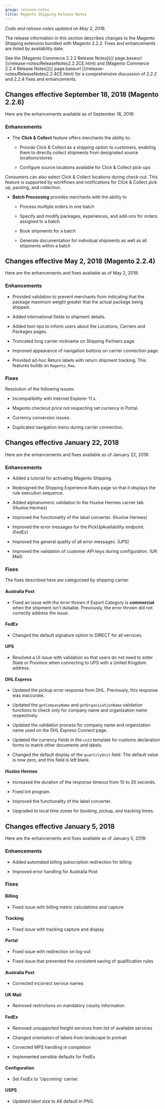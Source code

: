 ```yaml
---
group: release-notes
title: Magento Shipping Release Notes
---
```

*Code and release notes updated on May 2, 2018.*

The release information in this section describes changes to the Magento Shipping extension bundled with Magento 2.2.2.  Fixes and enhancements are listed by availability date.

See the [Magento Commerce 2.2.2 Release Notes]({{ page.baseurl }}/release-notes/ReleaseNotes2.2.2CE.html) and [Magento Commerce 2.2.4 Release Notes]({{ page.baseurl }}/release-notes/ReleaseNotes2.2.4CE.html) for a comprehensive discussion of 2.2.2 and 2.2.4 fixes and enhancements.

## Changes effective September 18, 2018 (Magento 2.2.6)

Here are the enhancements available as of September 18, 2018:

### Enhancements

* The **Click & Collect** feature offers merchants the ability to:

	* Provide Click & Collect as a shipping option to customers, enabling them to directly collect shipments from designated source locations/stores

	* Configure source locations available for Click & Collect pick-ups

Consumers can also select Click & Collect locations during check-out. This feature is supported by workflows and notifications for Click & Collect pick up, packing, and collection.

* **Batch Processing** provides merchants with the ability to

	* Process multiple orders in one batch

	* Specify and modify packages, experiences, and add-ons for orders assigned to a batch

	* Book shipments for a batch

	* Generate documentation for individual shipments as well as all shipments within a batch

## Changes effective May 2, 2018 (Magento 2.2.4)

Here are the enhancements and  fixes available as of May 2, 2018:

### Enhancements

* Provided validation to prevent merchants from indicating that the  package maximum weight greater that the actual package being shipped.

* Added international fields to shipment details.

* Added  tool-tips to inform users about the Locations, Carriers and Packages pages.

* Truncated long carrier nickname on Shipping Partners page.

* Improved appearance of  navigation buttons on carrier connection page.

* Provided ad-hoc Return labels with return shipment tracking. This features builds on `Magento_Rma`.

### Fixes

Resolution of the following issues:

* Incompatibility with Internet Explorer 11.x.

* Magento checkout price not respecting set currency in Portal.

* Currency conversion issues.

* Duplicated navigation menu during carrier connection.

## Changes effective January 22, 2018

Here are the enhancements and fixes available as of January 22, 2018:

### Enhancements

* Added a tutorial for activating Magento Shipping.

* Redesigned the Shipping Experience Rules page so that it displays the rule execution sequence.

* Added alphanumeric validation to the Huxloe Hermes carrier tab. (Huxloe Hermes)

* Improved the functionality of the label converter. (Huxloe Hermes)

* Improved the error messages for the PickUpAvailability endpoint. (FedEx)

* Improved the general quality of all error messages. (UPS)

* Improved the validation of customer API keys during configuration.  (UK Mail)

### Fixes

The fixes described here are categorized by shipping carrier.

#### Australia Post

* Fixed an issue with the error thrown if Export Category is **commercial** when the shipment isn't dutiable. Previously, the error thrown did not correctly address the issue.

#### FedEx

* Changed the default signature option to DIRECT for all services.

#### UPS

* Resolved a UI issue with validation so that users do not need to enter State or Province when connecting to UPS with a United Kingdom  address.

#### DHL Express

* Updated the pickup error response from DHL. Previously, this response was inaccurate.

* Updated the `getCompanyName` and `getOrganisationName` validation functions to check only for company name and organization name respectively.

* Updated the validation process for company name and organization name used on the DHL Express Connect page.

* Updated the currency fields in the `cn23` template for customs declaration forms to match other documents and labels.

* Changed the default display of the `quantityUnit` field. The default value is now zero, and this field is left blank.

#### Huxloe Hermes

* Increased the duration of the response timeout from 10 to 20 seconds.

* Fixed lint program.

* Improved the functionality of the label converter.

* Upgraded to local time zones for booking, pickup, and tracking times.

## Changes effective January 5, 2018

Here are the enhancements and fixes available as of January 5, 2018:

### Enhancements

* Added automated billing subscription redirection for billing

* Improved error handling for Australia Post

### Fixes

#### Billing

* Fixed issue with billing metric calculations and capture

#### Tracking

* Fixed issue with tracking capture and display

#### Portal

* Fixed issue with redirection on log-out

* Fixed issue that prevented the consistent saving of qualification rules

#### Australia Post

* Corrected incorrect service names

#### UK Mail

* Removed restrictions on mandatory county information

#### FedEx

* Removed unsupported freight services from list of available services

* Changed orientation of labels from landscape to portrait

* Corrected MPS handling in completion

* Implemented sensible defaults for FedEx

#### Configuration

* Set FedEx  to 'Upcoming' carrier.

#### USPS

* Updated label size to A6 default in PNG.
